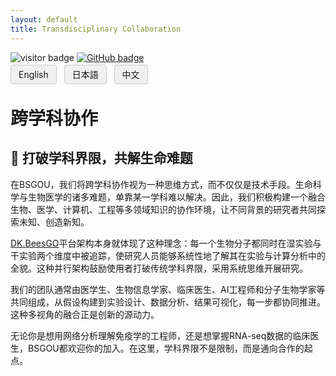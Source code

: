 ```yaml
---
layout: default
title: Transdisciplinary Collaboration
---
```


<!-- Info Row: Visitor count + GitHub profile -->
<div style="margin-top: 10px; margin-bottom: 8px;">
  <img src="https://visitor-badge.laobi.icu/badge?page_id=labonom.github.io/sources/Transdisciplinary_Collaboration.html" alt="visitor badge"/>
  <a href="https://github.com/LabOnoM">
    <img src="https://img.shields.io/badge/GitHub-Profile-black?logo=github" alt="GitHub badge"/>
  </a>
</div>

<!-- Language Switch Row -->
<div>
  <a href="/sources/Transdisciplinary_Collaboration.html" style="padding: 6px 12px; border: 1px solid #ccc; background-color: #f0f0f0; text-decoration: none; border-radius: 4px; margin-right: 8px;">English</a>
  <a href="/sources/Transdisciplinary_Collaboration_JP.html" style="padding: 6px 12px; border: 1px solid #ccc; background-color: #f0f0f0; text-decoration: none; border-radius: 4px; margin-right: 8px;">日本語</a>
  <a href="/sources/Transdisciplinary_Collaboration_CH.html" style="padding: 6px 12px; border: 1px solid #ccc; background-color: #f0f0f0; text-decoration: none; border-radius: 4px;">中文</a>
</div>

# 跨学科协作

## 🔗 打破学科界限，共解生命难题
在BSGOU，我们将跨学科协作视为一种思维方式，而不仅仅是技术手段。生命科学与生物医学的诸多难题，单靠某一学科难以解决。因此，我们积极构建一个融合生物、医学、计算机、工程等多领域知识的协作环境，让不同背景的研究者共同探索未知、创造新知。

[DK.BeesGO](https://www.bs-gou.com/DK.BeesGO/)平台架构本身就体现了这种理念：每一个生物分子都同时在湿实验与干实验两个维度中被追踪，使研究人员能够系统性地了解其在实验与计算分析中的全貌。这种并行架构鼓励使用者打破传统学科界限，采用系统思维开展研究。

我们的团队通常由医学生、生物信息学家、临床医生、AI工程师和分子生物学家等共同组成，从假设构建到实验设计、数据分析、结果可视化，每一步都协同推进。这种多视角的融合正是创新的源动力。

无论你是想用网络分析理解免疫学的工程师，还是想掌握RNA-seq数据的临床医生，BSGOU都欢迎你的加入。在这里，学科界限不是限制，而是通向合作的起点。
